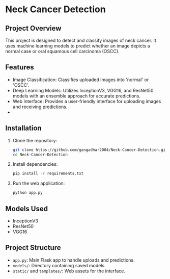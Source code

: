 # Neck Cancer Detection

## Project Overview

This project is designed to detect and classify images of neck cancer. It uses machine learning models to predict whether an image depicts a normal case or oral squamous cell carcinoma (OSCC).

## Features

- Image Classification: Classifies uploaded images into 'normal' or 'OSCC'.
- Deep Learning Models: Utilizes InceptionV3, VGG16, and ResNet50 models with an ensemble approach for accurate predictions.
- Web Interface: Provides a user-friendly interface for uploading images and receiving predictions.
- 
## Installation
1. Clone the repository:
    ```bash
    git clone https://github.com/gangadhar2004/Neck-Cancer-Detection.git
    cd Neck-Cancer-Detection
    ```

2. Install dependencies:
    ```bash
    pip install -r requirements.txt
    ```

3. Run the web application:
    ```bash
    python app.py
    ```

## Models Used
- InceptionV3
- ResNet50
- VGG16

## Project Structure
- `app.py`: Main Flask app to handle uploads and predictions.
- `models/`: Directory containing saved models.
- `static/` and `templates/`: Web assets for the interface.



